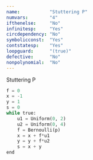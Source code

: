 ```yaml
---
name:           "Stuttering P"
numvars:        "4"
ifthenelse:     "No"
infinitesp:     "Yes"
circdependency: "No"
symbolicconst:  "Yes"
contstatesp:    "Yes"
loopguard:      "(true)"
defective:      "No"
nonpolynomial:  "No"
---
```


Stuttering P

```python
f = 0
x = -1
y = 1
s = 0
while true:
    u1 = Uniform(0, 2)
    u2 = Uniform(0, 4)
    f = Bernoulli(p)
    x = x + f*u1
    y = y + f*u2
    s = x + y
end
```
